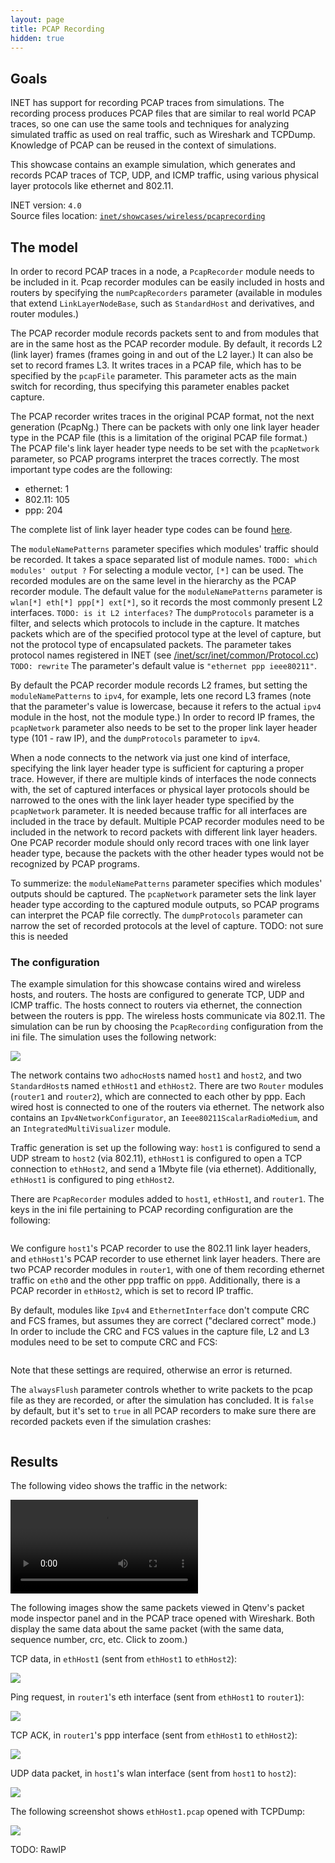 ```yaml
---
layout: page
title: PCAP Recording
hidden: true
---
```


## Goals

INET has support for recording PCAP traces from simulations. The recording
process produces PCAP files that are similar to real world PCAP traces,
so one can use the same tools and techniques for analyzing simulated traffic as used on real traffic, such as Wireshark and TCPDump. Knowledge of PCAP can be reused in the context of simulations.

This showcase contains an example simulation, which generates and records PCAP traces of TCP, UDP, and ICMP
traffic, using various physical layer protocols like ethernet and 802.11.

INET version: `4.0`<br>
Source files location: <a href="https://github.com/inet-framework/inet-showcases/tree/master/wireless/pcaprecording" target="_blank">`inet/showcases/wireless/pcaprecording`</a>

## The model

In order to record PCAP traces in a node, a `PcapRecorder` module needs to be included in it.
Pcap recorder modules can be easily included in hosts and routers by specifying the `numPcapRecorders` parameter (available in modules that extend `LinkLayerNodeBase`, such as  `StandardHost` and derivatives, and router modules.)

The PCAP recorder module records packets sent to and from modules that are in the same host as the PCAP recorder module. By default, it records L2 (link layer) frames (frames going in and out of the L2 layer.) It can also be set to record frames L3. It writes traces in a PCAP file, which has to be specified by the `pcapFile` parameter.
This parameter acts as the main switch for recording, thus specifying this parameter enables packet capture. <!--The pcap recorder module also creates TCPDump-like output on the module log, if the `verbose` parameter is set to `true`. TODO: enable when its working-->
<!-- TODO: there can be only one PCAP link layer header type, this is a limitation of the PCAP file. -->
The PCAP recorder writes traces in the original PCAP format, not the next generation (PcapNg.)
There can be packets with only one link layer header type in the PCAP file (this is a limitation of the original PCAP file format.)
The PCAP file's link layer header type needs to be set with the `pcapNetwork` parameter, so PCAP programs interpret the traces correctly. The most important type codes are the following:

- ethernet: 1
- 802.11: 105
- ppp: 204

<!-- TODO: where to check other ones -->

The complete list of link layer header type codes can be found <a href="http://www.tcpdump.org/linktypes.html" target="_blank">here</a>.

<!-- TODO: how to record other level frames, like IPv4 -->

<!-- The modules to record can be specified by the `moduleNamePatterns` parameter, which takes
a space separated list of module names.  -->
The `moduleNamePatterns` parameter specifies which modules' traffic should be recorded. It takes a space separated list of module names. `TODO: which modules' output ?`
For selecting a module vector, `[*]` can be used. The recorded modules are on the same level in the hierarchy as the PCAP recorder module. The default value for the `moduleNamePatterns` parameter is `wlan[*] eth[*] ppp[*] ext[*]`, so it records the most commonly present L2 interfaces. `TODO: is it L2 interfaces?` <!--Thus by default it records L1 frames, but setting the `moduleNamePatterns` to `ipv4`, for example, lets one record L3 frames (note that the parameter's value is lowercase, because it refers to the actual `ipv4` module in the host, not the module type.)-->
The `dumpProtocols` parameter is a filter, and selects which protocols to include in the capture.
It matches packets which are of the specified protocol type at the level of capture, but not the protocol type of encapsulated packets. The parameter takes protocol names registered in INET (see <a href="https://github.com/inet-framework/inet/blob/master/src/inet/common/Protocol.cc" target="_blank">/inet/scr/inet/common/Protocol.cc</a>) `TODO: rewrite`
The parameter's default value is `"ethernet ppp ieee80211"`.

<!-- By default, the PCAP recorder module records L2 interfaces, but it can be set to record L3 as well. -->

By default the PCAP recorder module records L2 frames, but setting the `moduleNamePatterns` to `ipv4`, for example, lets one record L3 frames (note that the parameter's value is lowercase, because it refers to the actual `ipv4` module in the host, not the module type.) In order to record IP frames, the `pcapNetwork` parameter also needs to be set to the proper link layer header type (101 - raw IP), and the `dumpProtocols` parameter to `ipv4`.

When a node connects to the network via just one kind of interface, specifying the link layer header type is sufficient for capturing a proper trace. However, if there are multiple kinds of interfaces the node connects with, the set of captured interfaces or physical layer protocols should be narrowed to the ones with the link layer header type specified by the `pcapNetwork` parameter. It is needed because traffic for all interfaces are included in the trace by default.
Multiple PCAP recorder modules need to be included in the network to record packets with different link layer headers. One PCAP recorder module should only record traces with one link layer header type, because the packets with the other header types would not be recognized by PCAP programs.

To summerize: the `moduleNamePatterns` parameter specifies which modules' outputs should be captured.
The `pcapNetwork` parameter sets the link layer header type according to the captured module outputs, so PCAP programs can interpret the PCAP file correctly. The `dumpProtocols` parameter can narrow the set of recorded protocols at the level of capture. TODO: not sure this is needed

### The configuration

The example simulation for this showcase contains wired and wireless hosts, and routers.
The hosts are configured to generate TCP, UDP and ICMP traffic. The hosts connect to routers
via ethernet, the connection between the routers is ppp. The wireless hosts communicate via 802.11.
The simulation can be run by choosing the `PcapRecording` configuration from the ini file.
The simulation uses the following network:

<img class="screen" src="network2.png">

The network contains two `adhocHost`s named `host1` and `host2`, and two `StandardHost`s named `ethHost1` and `ethHost2`. There are two `Router` modules (`router1` and `router2`), which are connected to each other by ppp. Each wired host is connected to one of the routers via ethernet.
The network also contains an `Ipv4NetworkConfigurator`, an `Ieee80211ScalarRadioMedium`, and an `IntegratedMultiVisualizer` module.

Traffic generation is set up the following way: `host1` is configured to send a UDP stream to `host2` (via 802.11), `ethHost1` is configured to open a TCP connection to `ethHost2`, and send a 1Mbyte file (via ethernet). Additionally, `ethHost1` is configured to ping `ethHost2`.

There are `PcapRecorder` modules added to `host1`, `ethHost1`, and `router1`. The keys in the ini file pertaining to PCAP recording configuration are the following:

<!--
```
*.host1.numPcapRecorders = 1
*.host1.pcapRecorder[*].pcapNetwork = 105	# 802.11
*.host1.pcapRecorder[*].pcapFile = "results/host1.pcap"

*.ethHost1.numPcapRecorders = 1
*.ethHost1.pcapRecorder[*].pcapNetwork = 1	# ethernet
*.ethHost1.pcapRecorder[*].pcapFile = "results/ethHost1.pcap"

*.router1.numPcapRecorders = 2
*.router1.pcapRecorder[0].pcapNetwork = 204	# ppp
*.router1.pcapRecorder[0].moduleNamePatterns = "ppp[*]"
*.router1.pcapRecorder[0].pcapFile = "results/router1.ppp.pcap"
*.router1.pcapRecorder[1].pcapNetwork = 1	# ethernet
*.router1.pcapRecorder[1].pcapFile = "results/router1.eth.pcap"
*.router1.pcapRecorder[1].moduleNamePatterns = "eth[*]"
```
-->

<p>
<pre class="include" src="omnetpp.ini" from="host1.numPcapRecorders" until="verbose"></pre>
</p>

We configure `host1`'s PCAP recorder to use the 802.11 link layer headers, and `ethHost1`'s PCAP recorder to use ethernet link layer headers. There are two PCAP recorder modules in `router1`, with one of them recording ethernet traffic on `eth0` and the other ppp traffic on `ppp0`.
Additionally, there is a PCAP recorder in `ethHost2`, which is set to record IP traffic.
<!--Since `router1` has two different kinds of interfaces (eth and ppp), both of them can only be recorded using two pcap recorder modules, each set to the appropriate link layer header type. The `moduleNamePatterns` parameter is set to match the link layer header type, so only those packets are recorded. Otherwise, there would be packets that cant be made sense of by the pcap progams. TODO: not needed-->

By default, modules like `Ipv4` and `EthernetInterface` don't compute CRC and FCS frames, but assumes they are correct ("declared correct" mode.) In order to include the CRC and FCS values in the capture file, L2 and L3 modules need to be set to compute CRC and FCS:

<p>
<pre class="include" src="omnetpp.ini" from="crcMode" upto="fcsMode"></pre>
</p>

Note that these settings are required, otherwise an error is returned.

The `alwaysFlush` parameter controls whether to write packets to the pcap file as they are recorded, or after the simulation has concluded. It is `false` by default, but it's set to `true` in all PCAP recorders to make sure there are recorded packets even if the simulation crashes:

<p>
<pre class="include" src="omnetpp.ini" from="alwaysFlush" until=" "></pre>
</p>

## Results

The following video shows the traffic in the network:

<p>
<video autoplay loop controls src="pcap1.mp4" onclick="this.paused ? this.play() : this.pause();"></video>
<!--internal video recording, playback speed 1, no animation speed, run until first sendTimer (t=0.002), step, stop at about 10.5 seconds simulation time-->
</p>

The following images show the same packets viewed in Qtenv's packet mode inspector panel and in the PCAP trace opened with Wireshark. Both display the same data about the same packet (with the same data, sequence number, crc, etc. Click to zoom.)

TCP data, in `ethHost1` (sent from `ethHost1` to `ethHost2`):

<img class="screen" src="ethHost9.png" onclick="imageFullSizeZoom(this);" style="cursor:zoom-in">

Ping request, in `router1`'s eth interface (sent from `ethHost1` to `router1`):

<img class="screen" src="routerEth2_2.png" onclick="imageFullSizeZoom(this);" style="cursor:zoom-in">

<!--TODO: include packet list in on of the screenshot -> so you can click on a packet to see the details-->

TCP ACK, in `router1`'s ppp interface (sent from `ethHost1` to `ethHost2`):

<img class="screen" src="routerPPP3.png" onclick="imageFullSizeZoom(this);" style="cursor:zoom-in">

UDP data packet, in `host1`'s wlan interface (sent from `host1` to `host2`):

<img class="screen" src="wifi5.png" onclick="imageFullSizeZoom(this);" style="cursor:zoom-in">

The following screenshot shows `ethHost1.pcap` opened with TCPDump:

<img class="screen" src="tcpdump.png" onclick="imageFullSizeZoom(this);" style="cursor:zoom-in">

TODO: RawIP
